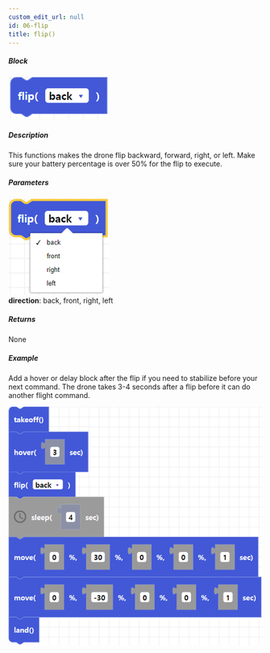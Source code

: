 ```yaml
---
custom_edit_url: null
id: 06-flip
title: flip()
---
```


##### Block

![flip image](flip_senior.png)

##### Description

This functions makes the drone flip backward, forward, right, or left. Make sure your battery percentage is over 50% for the flip to execute.

##### Parameters
![flip param image](flip_senior_param.png)    
**direction**: back, front, right, left <br /> 

##### Returns

None

##### Example
Add a hover or delay block after the flip if you need to stabilize before your next command. The drone takes 3-4 seconds after a flip before it can do another flight command.

![go at power example](flip_senior_example.png)
